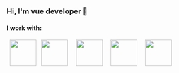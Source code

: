 ### Hi, I'm vue developer 👋
<h4>I work with:</h4>
<code> <img src="https://cdn3.iconfinder.com/data/icons/glypho-social-and-other-logos/64/logo-html5-circle-512.png" height="60px"> </code>
<code><img src="https://www.citypng.com/public/uploads/small/11662224348dive19y2yfxhcf5ymxrmuwjfwqwfndj6x2jy9ab9n9o2cobcfv0ksoufkh0ucal88lvftnlmkocgeavwlbrcuysvkhz0ju0jsz83.png" height="60px"> </code>
<code> <img src="https://www.freepnglogos.com/uploads/javascript/js-circle-black-design-logo-30.png" height="60px"> </code>
<code> <img src="https://assets.stickpng.com/images/62a74f71223343fbc2207d04.png" height="60px"> </code>
<code> <img src="https://www.willstyle.co.jp/w/wp-content/uploads/2020/11/nuxt.jpg" height="60px"> </code>

